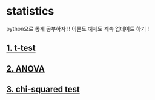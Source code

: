 # statistics
python으로 통계 공부하자 !! 이론도 예제도 계속 업데이트 하기 !

## [1. t-test](https://github.com/shp1204/statistics/blob/master/t-test.ipynb)

## [2. ANOVA](https://github.com/shp1204/statistics/blob/master/Anova.ipynb)

## [3. chi-squared test](https://github.com/shp1204/statistics/blob/master/Chi-squared%20test.ipynb)



